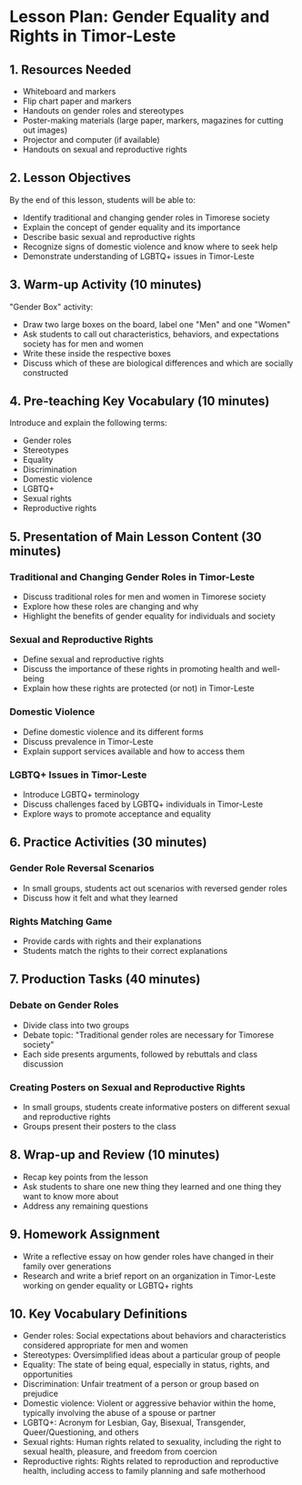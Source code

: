 # Lesson Plan: Gender Equality and Rights in Timor-Leste

## 1. Resources Needed

- Whiteboard and markers
- Flip chart paper and markers
- Handouts on gender roles and stereotypes
- Poster-making materials (large paper, markers, magazines for cutting out images)
- Projector and computer (if available)
- Handouts on sexual and reproductive rights

## 2. Lesson Objectives

By the end of this lesson, students will be able to:
- Identify traditional and changing gender roles in Timorese society
- Explain the concept of gender equality and its importance
- Describe basic sexual and reproductive rights
- Recognize signs of domestic violence and know where to seek help
- Demonstrate understanding of LGBTQ+ issues in Timor-Leste

## 3. Warm-up Activity (10 minutes)

"Gender Box" activity:
- Draw two large boxes on the board, label one "Men" and one "Women"
- Ask students to call out characteristics, behaviors, and expectations society has for men and women
- Write these inside the respective boxes
- Discuss which of these are biological differences and which are socially constructed

## 4. Pre-teaching Key Vocabulary (10 minutes)

Introduce and explain the following terms:
- Gender roles
- Stereotypes
- Equality
- Discrimination
- Domestic violence
- LGBTQ+
- Sexual rights
- Reproductive rights

## 5. Presentation of Main Lesson Content (30 minutes)

### Traditional and Changing Gender Roles in Timor-Leste
- Discuss traditional roles for men and women in Timorese society
- Explore how these roles are changing and why
- Highlight the benefits of gender equality for individuals and society

### Sexual and Reproductive Rights
- Define sexual and reproductive rights
- Discuss the importance of these rights in promoting health and well-being
- Explain how these rights are protected (or not) in Timor-Leste

### Domestic Violence
- Define domestic violence and its different forms
- Discuss prevalence in Timor-Leste
- Explain support services available and how to access them

### LGBTQ+ Issues in Timor-Leste
- Introduce LGBTQ+ terminology
- Discuss challenges faced by LGBTQ+ individuals in Timor-Leste
- Explore ways to promote acceptance and equality

## 6. Practice Activities (30 minutes)

### Gender Role Reversal Scenarios
- In small groups, students act out scenarios with reversed gender roles
- Discuss how it felt and what they learned

### Rights Matching Game
- Provide cards with rights and their explanations
- Students match the rights to their correct explanations

## 7. Production Tasks (40 minutes)

### Debate on Gender Roles
- Divide class into two groups
- Debate topic: "Traditional gender roles are necessary for Timorese society"
- Each side presents arguments, followed by rebuttals and class discussion

### Creating Posters on Sexual and Reproductive Rights
- In small groups, students create informative posters on different sexual and reproductive rights
- Groups present their posters to the class

## 8. Wrap-up and Review (10 minutes)

- Recap key points from the lesson
- Ask students to share one new thing they learned and one thing they want to know more about
- Address any remaining questions

## 9. Homework Assignment

- Write a reflective essay on how gender roles have changed in their family over generations
- Research and write a brief report on an organization in Timor-Leste working on gender equality or LGBTQ+ rights

## 10. Key Vocabulary Definitions

- Gender roles: Social expectations about behaviors and characteristics considered appropriate for men and women
- Stereotypes: Oversimplified ideas about a particular group of people
- Equality: The state of being equal, especially in status, rights, and opportunities
- Discrimination: Unfair treatment of a person or group based on prejudice
- Domestic violence: Violent or aggressive behavior within the home, typically involving the abuse of a spouse or partner
- LGBTQ+: Acronym for Lesbian, Gay, Bisexual, Transgender, Queer/Questioning, and others
- Sexual rights: Human rights related to sexuality, including the right to sexual health, pleasure, and freedom from coercion
- Reproductive rights: Rights related to reproduction and reproductive health, including access to family planning and safe motherhood
